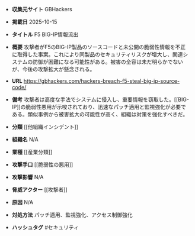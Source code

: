 - **収集元サイト**
GBHackers

- **掲載日**
2025-10-15

- **タイトル**
F5 BIG-IP情報流出

- **概要**
攻撃者がF5のBIG-IP製品のソースコードと未公開の脆弱性情報を不正に取得した事案。これにより同製品のセキュリティリスクが増大し、関連システムの防御が困難になる可能性がある。被害の全容は未だ明らかでないが、今後の攻撃拡大が懸念される。

- **URL**
https://gbhackers.com/hackers-breach-f5-steal-big-ip-source-code/

- **備考**
攻撃者は高度な手法でシステムに侵入し、重要情報を窃取した。[[BIG-IP]]の脆弱性悪用が示唆されており、迅速なパッチ適用と監視強化が必要である。類似事例から被害拡大の可能性が高く、組織は対策を強化すべきだ。

- **分類**
[[他組織インシデント]]

- **組織名**
N/A

- **業種**
[[産業分類]]

- **攻撃手口**
[[脆弱性の悪用]]

- **攻撃影響**
N/A

- **脅威アクター**
[[攻撃者]]

- **原因**
N/A

- **対処方法**
パッチ適用、監視強化、アクセス制御強化

- **ハッシュタグ**
#セキュリティ
